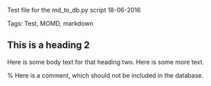 Test file for the md_to_db.py script
18-06-2016

Tags: Test, MOMD, markdown

## This is a heading 2
Here is some body text for that heading two.
Here is some more text.

% Here is a comment, which should not be included in the database.

